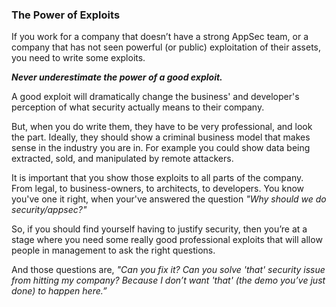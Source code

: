 ### The Power of Exploits

If you work for a company that doesn’t have a strong AppSec team, or a company that has not seen powerful (or public) exploitation of their assets, you need to write some exploits.  

***Never underestimate the power of a good exploit.***

A good exploit will dramatically change the business' and developer's perception of what security actually means to their company.

But, when you do write them, they have to be very professional, and look the part. Ideally, they should show a criminal business model that makes sense in the industry you are in. For example you could show data being extracted, sold, and manipulated by remote attackers.

It is important that you show those exploits to all parts of the company. From legal, to business-owners, to architects, to developers. You know you've one it right, when your've answered the question _"Why should we do security/appsec?"_

So, if you should find yourself having to justify security, then you’re at a stage where you need some really good professional exploits that will allow people in management to ask the right questions.

And those questions are, _"Can you fix it? Can you solve 'that' security issue from hitting my company? Because I don’t want 'that' (the demo you’ve just done) to happen here.”_
